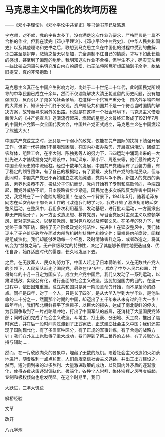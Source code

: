 # 马克思主义中国化的坎坷历程

——《邓小平理论》，《邓小平论中共党史》等书读书笔记及感想

李老师，对不起，我的字数太多了，没有满足这次作业的要求，严格而言是一篇不合格的作业，但我在读完《邓小平理论》、《邓小平论中共党史》、《中华人民共和国史》以及其他理论和史书之后，联想到马克思主义在中国化的过程中受到的曲解、歪曲甚至是摒弃，悲愤之情无以复加，完全遏制不住自己的情感，才写下如此长篇的感想，甚至到了偏题的地步。我明知这次作业不合格，但学生不才，确实无法用一些比较空洞语句来填充发自内心的感悟，也无法将所思所想压缩到千余字，故依旧提交，真的非常抱歉！

---

马克思主义真正在中国产生影响力时，尚处于二十世纪二十年代，此时国民党所领导的中华民国已成立十余年，然而不仅没能解决大清王朝遗留的历史问题，没有加强国力，反而引入了更多的社会矛盾，在这样一个贫富严重分化、国内外争端四起的大背景下，知识分子们终于发现，资产阶级共和国并不是一个符合当时国情的解决方案，故转而寻求另外的出路。也就是在这样一个社会环境下，马克思主义借着新传入的《共产党宣言》逐渐流行起来，燃起的星星之火最终汇聚成了1921年7月的中国共产党第一次全国代表大会，中国共产党正式成立，马克思主义在中国燃起了熊熊大火！

中国共产党成立之时，还只是一个弱小的政党，仅能在共产国际的扶持下勉强开展工作，但第一代导师们不惧艰难困阻，在国内办报办杂志，开展宣讲活动，团结工农群体，组建工会，在李大钊、陈独秀等人的努力下，五四运动中涌现出来的一大批先进人才陆续投身党的建设中，如毛泽东、邓小平、周恩来等，他们最终成为了中国革命历史的中流砥柱。经过十数年的发展，中国共产党陆续有了武装力量，有了稳定的领导团体，有了自己的根据地，有了爱戴、支持共产党的各地民众，但与此同时，中国共产党已不再如建立之初般纯洁，党内斗争不断，新加入的党员的素质、素养也良莠不齐，投机分子伺机而动，党内开始有了专制和腐败倾向，争端四起，而党外威胁不断，日本侵略者步步紧逼，国民党也多次临阵反戈陷害中国共产党，我党处在了一个危险的境地里！在这么一个背景下，1941年5月，随着毛泽东同志在延安高级干部会议上作的《改造我们的学习》，我党开始了激浊扬清的延安整风运动。在整风中，我们多次利用基层、发动基层，进行批斗运动，一方面揪出非无产阶级分子，另一方面改造思想、教育党员，号召全党反对主观主义以整顿学风、反对宗派主义，以整顿党风、反对党八股以及整顿文风。在多年的努力下，我党终于重回正轨，保持了无产阶级政党的纯洁性、先进性！在延安整风中，我们体现出了无产阶级政党在面对内部危机时的特殊性和稳定性：同样是内部腐败，同样是组成浊化，我们却能够发动每一个细胞，及时清除害群之马，或者改造之，将其转变为“益群之马”。无产阶级政党的特殊性，决定了其能够长期性地更迭自身、优化自身，始终适应时代的需要，长久地发展下去。

之后，在无数军人、民众的努力下，中国人赶走了日本侵略者，又在无数共产党人的引领下，人民军队赶走了国民党，最终在1949年，成立了中华人民共和国，并将每年的十月一日定为国庆节。成立共产党中国后，我们又发动了一系列运动，以肃清残敌、实现公有化，进行全面的社会主义改造，达到加强国力的目的。在这一过程中，依旧困难重重。成立共和国只是另一阶段革命的开始，而不是革命的终点。同样是四年，对于一个人，只是长了四岁，是从大学入学到大学毕业，是他生命的二十分之一，然而那个时期的中国，却迈出了五千年来从未有过的伟大一步！四年年内，我们帮北朝鲜摆平了烂摊子，以巨大的损失，达成了南北朝鲜的停火，为我国争取到了一片战略缓冲地，打出了中国军队的威风，还消耗了大量国民党降部；同时我们完成了社会主义改造，斗地主、打土豪、分田地、灭工商，推出了临时宪法，并在后一段时间内过渡到了正式宪法，正式建立社会主义中国；我们还实现了国防现代化，有了多军军种区分，有了正规的军事训练，有了合适的战略方针；我们在外交上也取得了重大成功，我们得到了第三世界的支持，有了苏联的支持与辅助...... 

然而，在一片欣欣向荣的景象中，埋藏了无数的危机。随着社会主义改造如火如荼地进行，随着胜利一点点积累，人们愈发坚信社会主义道路，并出工出力建设之。然而，短时间到来的过多胜利、大量激进政策的成功，以及国内外矛盾的逐渐激化，使得各级决策逐渐偏执化、极端化，各种个人崇拜、集体崇拜之风再度崛起，专制和极权倾向也愈发明显。在这个时期里，我们

大跃进，三年大饥荒

枫桥经验

文革

改开

八九学潮


